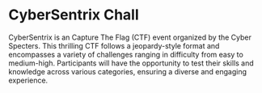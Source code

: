# CyberSentrix Chall

CyberSentrix is an Capture The Flag (CTF) event organized by the Cyber Specters. This thrilling CTF follows a jeopardy-style format and encompasses a variety of challenges ranging in difficulty from easy to medium-high. Participants will have the opportunity to test their skills and knowledge across various categories, ensuring a diverse and engaging experience.